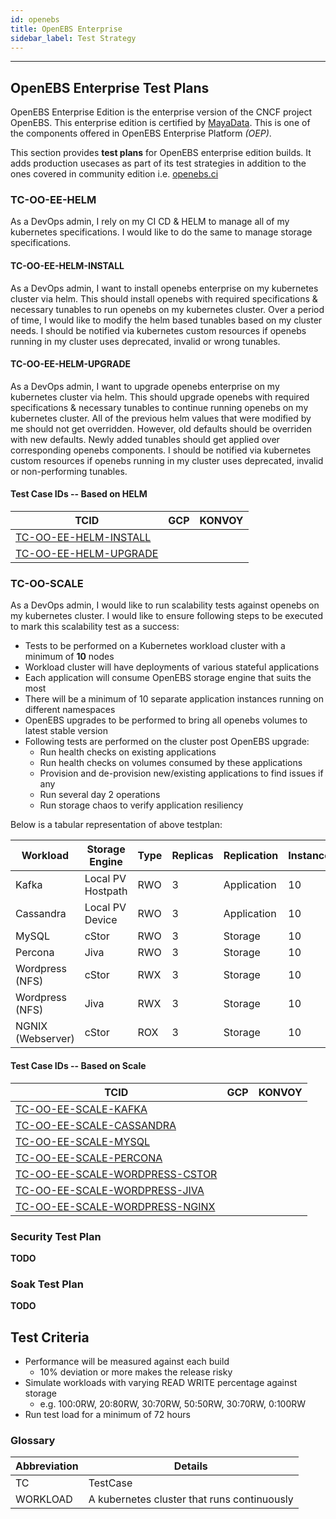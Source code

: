 ```yaml
---
id: openebs
title: OpenEBS Enterprise
sidebar_label: Test Strategy
---
```

------

## OpenEBS Enterprise Test Plans

OpenEBS Enterprise Edition is the enterprise version of the CNCF project OpenEBS. This enterprise edition is certified by [MayaData](https://mayadata.io/). This is one of the components offered in OpenEBS Enterprise Platform _(OEP)_.

This section provides **test plans** for OpenEBS enterprise edition builds. It adds production usecases as part of its test strategies in addition to the ones covered in community edition i.e. <a href="http://openebs.ci/" target="_blank">openebs.ci</a> 

### TC-OO-EE-HELM
As a DevOps admin, I rely on my CI CD & HELM to manage all of my kubernetes specifications. I would like to do the same to manage storage specifications.

#### TC-OO-EE-HELM-INSTALL
As a DevOps admin, I want to install openebs enterprise on my kubernetes cluster via helm. This should install openebs with required specifications & necessary tunables to run openebs on my kubernetes cluster. Over a period of time, I would like to modify the helm based tunables based on my cluster needs. I should be notified via kubernetes custom resources if openebs running in my cluster uses deprecated, invalid or wrong tunables.

#### TC-OO-EE-HELM-UPGRADE
As a DevOps admin, I want to upgrade openebs enterprise on my kubernetes cluster via helm. This should upgrade openebs with required specifications & necessary tunables to continue running openebs on my kubernetes cluster. All of the previous helm values that were modified by me should not get overridden. However, old defaults should be overriden with new defaults. Newly added tunables should get applied over corresponding openebs components. I should be notified via kubernetes custom resources if openebs running in my cluster uses deprecated, invalid or non-performing tunables.

#### Test Case IDs -- Based on HELM

| TCID                                                         | GCP    | KONVOY |
| ------------------------------------------------------------ | ------ | ------ |
| [TC-OO-EE-HELM-INSTALL](TC-OO-EE-HELM-INSTALL)               |        |        |
| [TC-OO-EE-HELM-UPGRADE](TC-OO-EE-HELM-UPGRADE)               |        |        |

### TC-OO-SCALE
As a DevOps admin, I would like to run scalability tests against openebs on my kubernetes cluster. I would like to ensure following steps to be executed to mark this scalability test as a success:
- Tests to be performed on a Kubernetes workload cluster with a minimum of **10** nodes
- Workload cluster will have deployments of various stateful applications
- Each application will consume OpenEBS storage engine that suits the most
- There will be a minimum of 10 separate application instances running on different namespaces
- OpenEBS upgrades to be performed to bring all openebs volumes to latest stable version 
- Following tests are performed on the cluster post OpenEBS upgrade:
    - Run health checks on existing applications
    - Run health checks on volumes consumed by these applications
    - Provision and de-provision new/existing applications to find issues if any
    - Run several day 2 operations
    - Run storage chaos to verify application resiliency

Below is a tabular representation of above testplan:

| Workload          | Storage Engine    | Type | Replicas | Replication  | Instances |
| ----------------- | ----------------- | ---- | -------- | -------------|---------- |
| Kafka             | Local PV Hostpath | RWO  | 3        | Application  |  10       |
| Cassandra         | Local PV Device   | RWO  | 3        | Application  |  10       |
| MySQL             | cStor             | RWO  | 3        | Storage      |  10       |
| Percona           | Jiva              | RWO  | 3        | Storage      |  10       |
| Wordpress (NFS)   | cStor             | RWX  | 3        | Storage      |  10       |
| Wordpress (NFS)   | Jiva              | RWX  | 3        | Storage      |  10       |
| NGNIX (Webserver) | cStor             | ROX  | 3        | Storage      |  10       |

#### Test Case IDs -- Based on Scale

| TCID                                                               | GCP    | KONVOY |
| ------------------------------------------------------------------ | ------ | ------ |
| [TC-OO-EE-SCALE-KAFKA](TC-OO-EE-SCALE-KAFKA)                       |        |        |
| [TC-OO-EE-SCALE-CASSANDRA](TC-OO-EE-SCALE-CASSANDRA)               |        |        |
| [TC-OO-EE-SCALE-MYSQL](TC-OO-EE-SCALE-MYSQL)                       |        |        |
| [TC-OO-EE-SCALE-PERCONA](TC-OO-EE-SCALE-PERCONA)                   |        |        |
| [TC-OO-EE-SCALE-WORDPRESS-CSTOR](TC-OO-EE-SCALE-WORDPRESS-CSTOR)   |        |        |
| [TC-OO-EE-SCALE-WORDPRESS-JIVA](TC-OO-EE-SCALE-WORDPRESS-JIVA)     |        |        |
| [TC-OO-EE-SCALE-WORDPRESS-NGINX](TC-OO-EE-SCALE-WORDPRESS-NGINX)   |        |        |


### Security Test Plan
**TODO**

### Soak Test Plan 
**TODO**

## Test Criteria
- Performance will be measured against each build
    - 10% deviation or more makes the release risky
- Simulate workloads with varying READ WRITE percentage against storage 
    - e.g. 100:0RW, 20:80RW, 30:70RW, 50:50RW, 30:70RW, 0:100RW
- Run test load for a minimum of 72 hours


### Glossary

| Abbreviation     | Details                                                        |
| ---------------- | -------------------------------------------------------------- |
| TC               | TestCase                                                       |
| WORKLOAD         | A kubernetes cluster that runs continuously                    |

